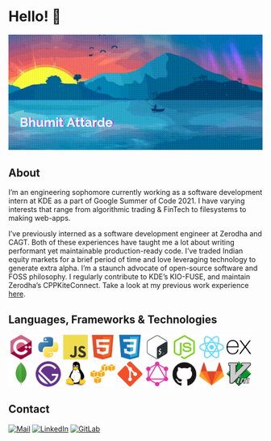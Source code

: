 # Hello! 👋

![Bhumit Attarde](./banner.gif)

## About

I’m an engineering sophomore currently working as a software development intern at KDE as a part of Google Summer of Code 2021. I have varying interests that range from algorithmic trading & FinTech to filesystems to making web-apps.

I’ve previously interned as a software development engineer at Zerodha and CAGT. Both of these experiences have taught me a lot about writing performant yet maintainable production-ready code. I’ve traded Indian equity markets for a brief period of time and love leveraging technology to generate extra alpha. I’m a staunch advocate of open-source software and FOSS philosophy. I regularly contribute to KDE’s KIO-FUSE, and maintain Zerodha’s CPPKiteConnect. Take a look at my previous work experience [here]().

## Languages, Frameworks & Technologies

<p>
<!-- Languages -->
<img src="https://raw.githubusercontent.com/devicons/devicon/master/icons/cplusplus/cplusplus-original.svg" alt="C++" width="50" height="50">
<img src="https://raw.githubusercontent.com/devicons/devicon/master/icons/python/python-original.svg" alt="Python" width="50" height="50">
<img src="https://github.com/devicons/devicon/raw/master/icons/javascript/javascript-original.svg" alt="JavaScript" width="50" height="50">
<img src="https://github.com/devicons/devicon/raw/master/icons/html5/html5-original.svg" alt="HTML" width="50" height="50">
<img src="https://github.com/devicons/devicon/raw/master/icons/css3/css3-original.svg" alt="CSS" width="50" height="50">
<img src="https://github.com/devicons/devicon/raw/master/icons/bash/bash-original.svg" alt="Bash" width="50" height="50">

<!-- Frameworks -->
<img src="https://github.com/devicons/devicon/raw/master/icons/nodejs/nodejs-original.svg" alt="NodeJS" width="50" height="50">
<img src="https://github.com/devicons/devicon/raw/master/icons/react/react-original.svg" alt="React" width="50" height="50">
<img src="https://github.com/devicons/devicon/raw/master/icons/express/express-original.svg" alt="Express" width="50" height="50">
<img src="https://github.com/devicons/devicon/raw/master/icons/mongodb/mongodb-original.svg" alt="MongoDB" width="50" height="50">
<img src="https://github.com/devicons/devicon/raw/master/icons/gatsby/gatsby-original.svg" alt="GatsbyJS" width="50" height="50">

<!-- Technologies -->
<img src="https://raw.githubusercontent.com/devicons/devicon/master/icons/linux/linux-original.svg" alt="Linux" width="50" height="50">
<img src="https://github.com/devicons/devicon/raw/master/icons/amazonwebservices/amazonwebservices-original.svg" alt="AWS" width="50" height="50">
<img src="https://github.com/devicons/devicon/raw/master/icons/git/git-original.svg" alt="Git" width="50" height="50">
<img src="https://github.com/devicons/devicon/raw/master/icons/graphql/graphql-plain.svg" alt="GraphQL" width="50" height="50">
<img src="https://github.com/devicons/devicon/raw/master/icons/github/github-original.svg" alt="GitHub" width="50" height="50">
<img src="https://github.com/devicons/devicon/raw/master/icons/gitlab/gitlab-original.svg" alt="GitLab" width="50" height="50">
<img src="https://github.com/devicons/devicon/raw/master/icons/vim/vim-original.svg" alt="Vim" width="50" height="50">
</p>

## Contact

[<img src="https://img.shields.io/badge/LinkedIn-0077B5?style=for-the-badge&logo=linkedin&logoColor=white" alt="Mail">][mail]
[<img src="https://img.shields.io/badge/Gmail-D14836?style=for-the-badge&logo=gmail&logoColor=white" alt="LinkedIn">][linkedin]
[<img src="https://img.shields.io/badge/GitLab-330F63?style=for-the-badge&logo=gitlab&logoColor=white" alt="GitLab">][gitlab]

<!--  -->

[linkedin]: https://www.linkedin.com/in/bhumitattarde/
[mail]: mailto:bhumitattarde2@gmail.com
[gitlab]: https://invent.kde.org/bhumit
